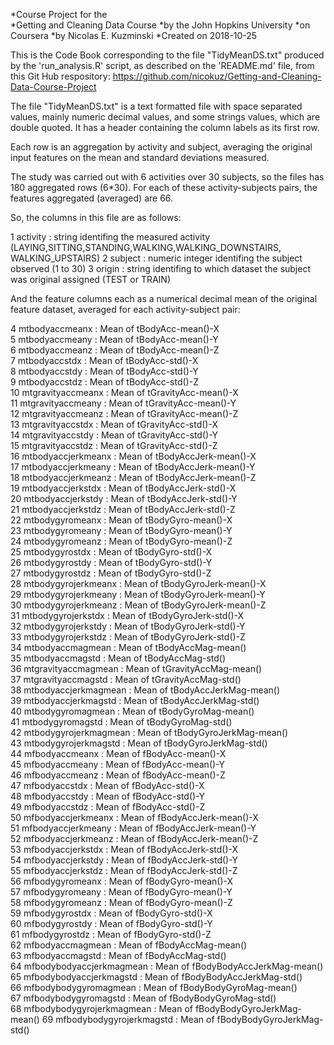 *Course Project for the  
*Getting and Cleaning Data Course 
*by the John Hopkins University
*on Coursera
*by Nicolas E. Kuzminski
*Created on 2018-10-25

This is the Code Book corresponding to the file "TidyMeanDS.txt" produced by the 'run_analysis.R' script, as described on the 'README.md' file, from this Git Hub respository: https://github.com/nicokuz/Getting-and-Cleaning-Data-Course-Project

The file "TidyMeanDS.txt" is a text formatted file with space separated values, mainly numeric decimal values, and some strings values, which are double quoted. It has a header containing the column labels as its first row.

Each row is an aggregation by activity and subject, averaging the original input features on the mean and standard deviations measured. 

The study was carried out with 6 activities over 30 subjects, so the files has 180 aggregated rows (6*30). 
For each of these activity-subjects pairs, the features aggregated (averaged) are 66.

So, the columns in this file are as follows:

 1 activity                  : string identifing the measured activity (LAYING,SITTING,STANDING,WALKING,WALKING_DOWNSTAIRS, WALKING_UPSTAIRS)
 2 subject                   : numeric integer identifing the subject observed (1 to 30)
 3 origin                    : string identifing to which dataset the subject was original assigned (TEST or TRAIN)

 And the feature columns each as a numerical decimal mean of the original feature dataset, averaged for each activity-subject pair:
 
 4 mtbodyaccmeanx            : Mean of tBodyAcc-mean()-X          
 5 mtbodyaccmeany            : Mean of tBodyAcc-mean()-Y          
 6 mtbodyaccmeanz            : Mean of tBodyAcc-mean()-Z          
 7 mtbodyaccstdx             : Mean of tBodyAcc-std()-X           
 8 mtbodyaccstdy             : Mean of tBodyAcc-std()-Y           
 9 mtbodyaccstdz             : Mean of tBodyAcc-std()-Z           
10 mtgravityaccmeanx         : Mean of tGravityAcc-mean()-X       
11 mtgravityaccmeany         : Mean of tGravityAcc-mean()-Y       
12 mtgravityaccmeanz         : Mean of tGravityAcc-mean()-Z       
13 mtgravityaccstdx          : Mean of tGravityAcc-std()-X        
14 mtgravityaccstdy          : Mean of tGravityAcc-std()-Y        
15 mtgravityaccstdz          : Mean of tGravityAcc-std()-Z        
16 mtbodyaccjerkmeanx        : Mean of tBodyAccJerk-mean()-X      
17 mtbodyaccjerkmeany        : Mean of tBodyAccJerk-mean()-Y      
18 mtbodyaccjerkmeanz        : Mean of tBodyAccJerk-mean()-Z      
19 mtbodyaccjerkstdx         : Mean of tBodyAccJerk-std()-X       
20 mtbodyaccjerkstdy         : Mean of tBodyAccJerk-std()-Y       
21 mtbodyaccjerkstdz         : Mean of tBodyAccJerk-std()-Z       
22 mtbodygyromeanx           : Mean of tBodyGyro-mean()-X         
23 mtbodygyromeany           : Mean of tBodyGyro-mean()-Y         
24 mtbodygyromeanz           : Mean of tBodyGyro-mean()-Z         
25 mtbodygyrostdx            : Mean of tBodyGyro-std()-X          
26 mtbodygyrostdy            : Mean of tBodyGyro-std()-Y          
27 mtbodygyrostdz            : Mean of tBodyGyro-std()-Z          
28 mtbodygyrojerkmeanx       : Mean of tBodyGyroJerk-mean()-X     
29 mtbodygyrojerkmeany       : Mean of tBodyGyroJerk-mean()-Y     
30 mtbodygyrojerkmeanz       : Mean of tBodyGyroJerk-mean()-Z     
31 mtbodygyrojerkstdx        : Mean of tBodyGyroJerk-std()-X      
32 mtbodygyrojerkstdy        : Mean of tBodyGyroJerk-std()-Y      
33 mtbodygyrojerkstdz        : Mean of tBodyGyroJerk-std()-Z      
34 mtbodyaccmagmean          : Mean of tBodyAccMag-mean()         
35 mtbodyaccmagstd           : Mean of tBodyAccMag-std()          
36 mtgravityaccmagmean       : Mean of tGravityAccMag-mean()      
37 mtgravityaccmagstd        : Mean of tGravityAccMag-std()       
38 mtbodyaccjerkmagmean      : Mean of tBodyAccJerkMag-mean()     
39 mtbodyaccjerkmagstd       : Mean of tBodyAccJerkMag-std()      
40 mtbodygyromagmean         : Mean of tBodyGyroMag-mean()        
41 mtbodygyromagstd          : Mean of tBodyGyroMag-std()         
42 mtbodygyrojerkmagmean     : Mean of tBodyGyroJerkMag-mean()    
43 mtbodygyrojerkmagstd      : Mean of tBodyGyroJerkMag-std()     
44 mfbodyaccmeanx            : Mean of fBodyAcc-mean()-X          
45 mfbodyaccmeany            : Mean of fBodyAcc-mean()-Y          
46 mfbodyaccmeanz            : Mean of fBodyAcc-mean()-Z          
47 mfbodyaccstdx             : Mean of fBodyAcc-std()-X           
48 mfbodyaccstdy             : Mean of fBodyAcc-std()-Y           
49 mfbodyaccstdz             : Mean of fBodyAcc-std()-Z           
50 mfbodyaccjerkmeanx        : Mean of fBodyAccJerk-mean()-X      
51 mfbodyaccjerkmeany        : Mean of fBodyAccJerk-mean()-Y      
52 mfbodyaccjerkmeanz        : Mean of fBodyAccJerk-mean()-Z      
53 mfbodyaccjerkstdx         : Mean of fBodyAccJerk-std()-X       
54 mfbodyaccjerkstdy         : Mean of fBodyAccJerk-std()-Y       
55 mfbodyaccjerkstdz         : Mean of fBodyAccJerk-std()-Z       
56 mfbodygyromeanx           : Mean of fBodyGyro-mean()-X         
57 mfbodygyromeany           : Mean of fBodyGyro-mean()-Y         
58 mfbodygyromeanz           : Mean of fBodyGyro-mean()-Z         
59 mfbodygyrostdx            : Mean of fBodyGyro-std()-X          
60 mfbodygyrostdy            : Mean of fBodyGyro-std()-Y          
61 mfbodygyrostdz            : Mean of fBodyGyro-std()-Z          
62 mfbodyaccmagmean          : Mean of fBodyAccMag-mean()         
63 mfbodyaccmagstd           : Mean of fBodyAccMag-std()          
64 mfbodybodyaccjerkmagmean  : Mean of fBodyBodyAccJerkMag-mean() 
65 mfbodybodyaccjerkmagstd   : Mean of fBodyBodyAccJerkMag-std()  
66 mfbodybodygyromagmean     : Mean of fBodyBodyGyroMag-mean()    
67 mfbodybodygyromagstd      : Mean of fBodyBodyGyroMag-std()     
68 mfbodybodygyrojerkmagmean : Mean of fBodyBodyGyroJerkMag-mean()
69 mfbodybodygyrojerkmagstd  : Mean of fBodyBodyGyroJerkMag-std()